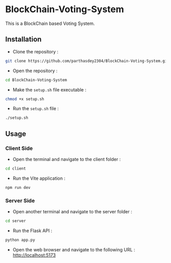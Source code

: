 # BlockChain-Voting-System
This is a BlockChain based Voting System.

## Installation
+ Clone the repository : 
``` sh
git clone https://github.com/parthasdey2304/BlockChain-Voting-System.git
```
+ Open the repository :
```sh
cd BlockChain-Voting-System
```
+ Make the `setup.sh` file executable :
``` sh
chmod +x setup.sh
```
+ Run the `setup.sh` file : 
``` sh
./setup.sh
```

## Usage
### Client Side
+ Open the terminal and navigate to the client folder : 
``` sh
cd client
```

+ Run the Vite application :
``` sh
npm run dev
```

### Server Side
+ Open another terminal and navigate to the server folder : 
``` sh
cd server
```

+ Run the Flask API :
``` sh
python app.py
```

+ Open the web browser and navigate to the following URL :
[http://localhost:5173](http://localhost:5173)
